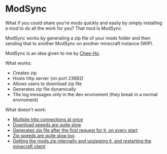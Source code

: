 # ModSync

What if you could share you're mods quickly and easily by simply installing a mod to do all the work for you?
That mod is ModSync.

ModSync works by generating a zip file of your mods folder and then sending that to another ModSync on another minecraft instance (WIP).


ModSync is an idea given to me by [Chee-Ho](https://github.com/Artisine).

What works:
- Creates zip
- Hosts http server (on port 23682)
- Allows users to download zip file
- Generates zip file dynamically
- The log messages only in the dev enviroment (they break in a normal enviroment)

What doesn't work:
- [Multiple http connections at once](../../issues/2)
- [Download speeds are quite slow](../../issues/3)
- [Generates zip file after the first request for it, on every start](../../issues/4)
- [Zip speeds are quite slow too](../../issues/1)
- [Getting the mods.zip internally and unzipping it, and restarting the minecraft client](../../issues/5)
